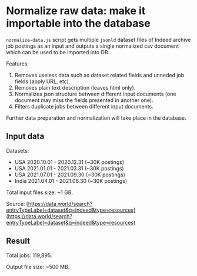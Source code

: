 # Normalize raw data: make it importable into the database

`normalize-data.js` script gets multiple `jsonld` dataset files of Indeed archive job postings as an input and outputs a single normalized csv document which can be used to be imported into DB.

Features:
1. Removes useless data such as dataset related fields and unneded job fields (apply URL, etc).
2. Removes plain text description (leaves html only).
3. Normalizes json structure between different input documents (one document may miss the fields presented in another one).
4. Filters duplicate jobs between different input documents.

Further data preparation and normalization will take place in the database.

## Input data

Datasets:
* USA 2020.10.01 - 2020.12.31 (~30K postings)
* USA 2021.01.01 - 2021.03.31 (~30K postings)
* USA 2021.07.01 - 2021.09.30 (~30K postings)
* India 2021.04.01 - 2021.06.30 (~30K postings)

Total input files size: ~1 GB.

Source: [https://data.world/search?entryTypeLabel=dataset&q=indeed&type=resources](https://data.world/search?entryTypeLabel=dataset&q=indeed&type=resources)

## Result

Total jobs: 119,895.

Output file size: ~500 MB.
